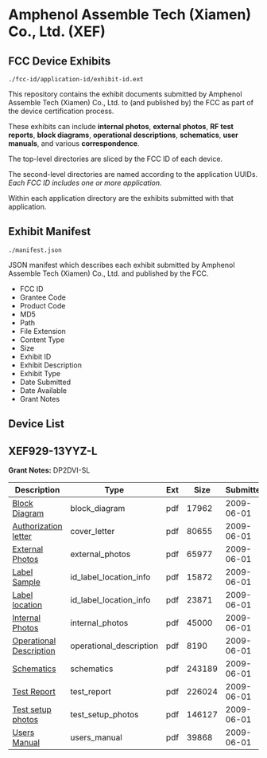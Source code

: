 # Amphenol Assemble Tech (Xiamen) Co., Ltd. (XEF)
## FCC Device Exhibits

```
./fcc-id/application-id/exhibit-id.ext
```

This repository contains the exhibit documents submitted by Amphenol Assemble Tech (Xiamen) Co., Ltd. to (and published by) the FCC as part of the device certification process.

These exhibits can include **internal photos**, **external photos**, **RF test reports**, **block diagrams**, **operational descriptions**, **schematics**, **user manuals**, and various **correspondence**.

The top-level directories are sliced by the FCC ID of each device.

The second-level directories are named according to the application UUIDs. *Each FCC ID includes one or more application.*

Within each application directory are the exhibits submitted with that application. 

## Exhibit Manifest

```
./manifest.json
```

JSON manifest which describes each exhibit submitted by Amphenol Assemble Tech (Xiamen) Co., Ltd. and published by the FCC.

- FCC ID
- Grantee Code
- Product Code
- MD5
- Path
- File Extension
- Content Type
- Size
- Exhibit ID
- Exhibit Description
- Exhibit Type
- Date Submitted
- Date Available
- Grant Notes

## Device List
## XEF929-13YYZ-L
**Grant Notes:** DP2DVI-SL

| Description | Type | Ext | Size | Submitted | Available |
| ----------- | ---- | --- | ---- | --------- | --------- |
| [Block Diagram](XEF929-13YYZ-L/7bd393f601283f0c9944bf78f7278eaf/1117618.pdf) | block_diagram | pdf | 17962 | 2009-06-01 | 2009-06-01 |
| [Authorization letter](XEF929-13YYZ-L/7bd393f601283f0c9944bf78f7278eaf/1117617.pdf) | cover_letter | pdf | 80655 | 2009-06-01 | 2009-06-01 |
| [External Photos](XEF929-13YYZ-L/7bd393f601283f0c9944bf78f7278eaf/1117619.pdf) | external_photos | pdf | 65977 | 2009-06-01 | 2009-06-01 |
| [Label Sample](XEF929-13YYZ-L/7bd393f601283f0c9944bf78f7278eaf/1117621.pdf) | id_label_location_info | pdf | 15872 | 2009-06-01 | 2009-06-01 |
| [Label location](XEF929-13YYZ-L/7bd393f601283f0c9944bf78f7278eaf/1117622.pdf) | id_label_location_info | pdf | 23871 | 2009-06-01 | 2009-06-01 |
| [Internal Photos](XEF929-13YYZ-L/7bd393f601283f0c9944bf78f7278eaf/1117620.pdf) | internal_photos | pdf | 45000 | 2009-06-01 | 2009-06-01 |
| [Operational Description](XEF929-13YYZ-L/7bd393f601283f0c9944bf78f7278eaf/1117623.pdf) | operational_description | pdf | 8190 | 2009-06-01 | 2009-06-01 |
| [Schematics](XEF929-13YYZ-L/7bd393f601283f0c9944bf78f7278eaf/1117625.pdf) | schematics | pdf | 243189 | 2009-06-01 | 2009-06-01 |
| [Test Report](XEF929-13YYZ-L/7bd393f601283f0c9944bf78f7278eaf/1117624.pdf) | test_report | pdf | 226024 | 2009-06-01 | 2009-06-01 |
| [Test setup photos](XEF929-13YYZ-L/7bd393f601283f0c9944bf78f7278eaf/1117626.pdf) | test_setup_photos | pdf | 146127 | 2009-06-01 | 2009-06-01 |
| [Users Manual](XEF929-13YYZ-L/7bd393f601283f0c9944bf78f7278eaf/1117627.pdf) | users_manual | pdf | 39868 | 2009-06-01 | 2009-06-01 |
